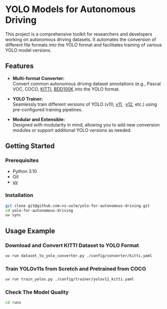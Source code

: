 # YOLO Models for Autonomous Driving

This project is a comprehensive toolkit for researchers and developers working on autonomous driving datasets. It automates the conversion of different file formats into the YOLO format and facilitates training of various YOLO model versions.

## Features

- **Multi-format Converter:**  
  Convert common autonomous driving dataset annotations (e.g., Pascal VOC, COCO, [KITTI](https://www.cvlibs.net/datasets/kitti/eval_tracking.php), [BDD100K](https://arxiv.org/abs/1805.04687) into the YOLO format.
  
- **YOLO Trainer:**  
  Seamlessly train different versions of YOLO (v10, [v11](https://github.com/ultralytics/ultralytics), ·[v12](https://arxiv.org/abs/2502.12524), etc.) using pre-configured training pipelines.

- **Modular and Extensible:**  
  Designed with modularity in mind, allowing you to add new conversion modules or support additional YOLO versions as needed.

## Getting Started

### Prerequisites

- Python 3.10
- Git
- [uv](https://github.com/astral-sh/uv)

### Installation

```bash
git clone git@github.com:vs-uulm/yolo-for-autonomous-driving.git
cd yolo-for-autonomous-driving
uv sync
```

## Usage Example

### Download and Convert KITTI Dataset to YOLO Format

```bash
uv run dataset_to_yolo_converter.py ./config/converter/kitti.yaml

```

### Train YOLOv11s from Scretch and Pretrained from COCO

```bash
uv run train_yolos.py ./config/trainer/yolov11_kitti.yaml
```

### Check The Model Quality

```bash
cd runs
```
